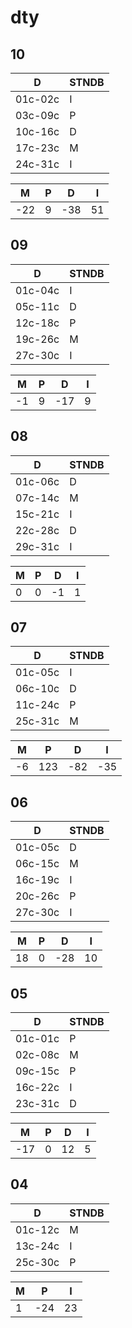 # dty

## 10

| D       | STNDB  |
| ------- | ------ |
| 01c-02c |  I  |
| 03c-09c |  P  |
| 10c-16c |  D  |
| 17c-23c |  M  |
| 24c-31c |  I  |

| **M** | **P**  | **D** | **I** |
| --- | --- | --- | --- |
| -22 |   9 | -38 |  51 |

## 09

| D       | STNDB  |
| ------- | -- |
| 01c-04c |  I  |
| 05c-11c |  D  |
| 12c-18c |  P  |
| 19c-26c |  M  |
| 27c-30c |  I  |

| **M** | **P**  | **D** | **I** |
| --- | --- | --- | --- |
|  -1  |  9  |  -17  |  9  |

## 08

| D       | STNDB  |
| ------- | -- |
| 01c-06c |  D  |
| 07c-14c |  M  |
| 15c-21c |  I  |
| 22c-28c |  D  |
| 29c-31c |  I  |

| **M** | **P**  | **D** | **I** |
| --- | --- | --- | --- |
|   0 |   0 |  -1 |  1 |

## 07

| D       | STNDB  |
| ------- | -- |
| 01c-05c |  I  |
| 06c-10c |  D  |
| 11c-24c |  P  |
| 25c-31c |  M  |

| **M** | **P**  | **D** | **I** |
| --- | --- | --- | --- |
|  -6 | 123 |  -82 | -35 |

## 06

| D       | STNDB  |
| ------- | -- |
| 01c-05c |  D  |
| 06c-15c |  M  |
| 16c-19c |  I  |
| 20c-26c |  P  |
| 27c-30c |  I  |

| **M** | **P**  | **D** | **I** |
| --- | --- | --- | --- |
| 18 |   0 |  -28 |  10 |

## 05

| D       | STNDB |
| ------- | -- |
| 01c-01c |  P  |
| 02c-08c |  M  |
| 09c-15c |  P  |
| 16c-22c |  I  |
| 23c-31c |  D  |

| **M** | **P**  | **D** | **I** |
| --- | --- | --- | --- |
| -17 |   0 |  12 |   5 |

## 04

| D       | STNDB |
| ------- | -- |
| 01c-12c |  M  |
| 13c-24c |  I  |
| 25c-30c |  P  |

| **M**  | **P**  | **I**  |
|  ---  | --- |   ---  |
|  1  |  -24  |  23  |
